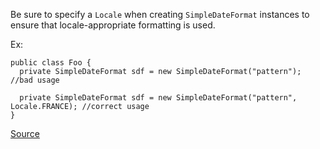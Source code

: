 Be sure to specify a `Locale` when creating `SimpleDateFormat` instances to ensure that locale-appropriate formatting is used.

Ex:

```
public class Foo {
  private SimpleDateFormat sdf = new SimpleDateFormat("pattern"); //bad usage

  private SimpleDateFormat sdf = new SimpleDateFormat("pattern", Locale.FRANCE); //correct usage
}
```

[Source](http://pmd.sourceforge.net/pmd-5.3.2/pmd-java/rules/java/design.html#SimpleDateFormatNeedsLocale)
